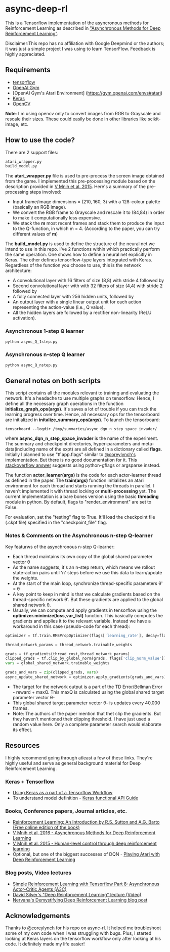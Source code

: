 # async-deep-rl
This is a Tensorflow implementation of the asyncronous methods for Reinforcement Learning as described in ["Asynchronous Methods for Deep Reinforcement Learning"](https://arxiv.org/pdf/1602.01783.pdf). 

Disclaimer:This repo has no affiliation with Google Deepmind or the authors; it was just a simple project I was using to learn TensorFlow. Feedback is highly appreciated.

## Requirements
* [tensorflow](https://www.tensorflow.org/versions/r0.9/get_started/os_setup.html)
* [OpenAI Gym](https://github.com/openai/gym#installation)
* [OpenAI Gym's Atari Environment] (https://gym.openai.com/envs#atari)
* [Keras](https://keras.io/)
* [OpenCV](http://opencv.org/)

**Note**: I'm using opencv only to convert images from RGB to Grayscale and rescale their sizes. These could easily be done in other libraries like scikit-image, etc.  

## How to use the code?

There are 2 support files:
```python
atari_wrapper.py
build_model.py
```

The **atari_wrapper.py** file is used to pre-process the screen image obtained from the game. I implemented this pre-processing module based on the description provided in [V Mnih et al. 2015](https://www.nature.com/nature/journal/v518/n7540/pdf/nature14236.pdf). Here's a summary of the pre-processing steps involved:

* Input frame/image dimensions = (210, 160, 3) with a 128-colour palette (basically an RGB image). 
* We convert the RGB frame to Grayscale and rescale it to (84,84) in order to make it computationally less expensive. 
* We stack the **m** most recent frames and stack them to produce the input to the Q-function, in which m = 4. (According to the paper, you can try different values of **m**)

The **build_model.py** is used to define the structure of the neural net we intend to use in this repo. I've 2 functions within which practically perform the same operation. One shows how to define a neural net explicitly in Keras. The other defines tensorflow-type layers integrated with Keras. Regardless of the function you choose to use, this is the network architecture:

* A convolutional layer with 16 filters of size (8,8) with stride 4 followed by 
* Second convolutional layer with with 32 filters of size (4,4) with stride 2 followed by 
* A fully connected layer with 256 hidden units, followed by 
* An output layer with a single linear output unit for each action representing the action-value (i.e., Q value). 
* All the hidden layers are followed by a rectifier non-linearity (ReLU activation). 

### Asynchronous 1-step Q learner

```python
python async_Q_1step.py
```

### Asynchronous n-step Q learner

```python
python async_Q_nstep.py
```

## General notes on both scripts 
This script contains all the modules relevant to training and evaluating the network. It's a headache to use multiple graphs on tensorflow. Hence, I define all the necessary graph operations in the function **initialize_graph_ops(args)**. It's saves a lot of trouble if you can track the learning progress over time. Hence, all necessary ops for the tensorboard are initialized in **initalize_summary_ops(args)**. To launch the tensorboard:

```
tensorboard --logdir /tmp/summaries/async_dqn_n_step_space_invader/
``` 
where  __async_dqn_n_step_space_invader__ is the name of the experiment. The summary and checkpoint directories, hyper-parameters and meta-data(including name of the expt) are all defined in a dictionary called **flags**. Initially I planned to use "tf.app.flags" similar to [@coreylynch's](https://github.com/coreylynch/async-rl) implementation. But there is no good documentation for it. This [stackoverflow answer](http://stackoverflow.com/questions/33932901/whats-the-purpose-of-tf-app-flags-in-tensorflow) suggests using python-gflags or argsparse instead.

The function **actor_learner(args)** is the code for each actor-learner thread as defined in the paper. The **train(args)** function initializes an atari environment for each thread and starts running the threads in parallel. I haven't implemented it with thread locking or __multi-processing__ yet. The current implementation is a bare bones version using the basic **threading** module in python. By default, flags to "render_environment" are set to False. 

For evaluation, set the "testing" flag to True. It'll load the checkpoint file (.ckpt file) specified in the "checkpoint_file" flag. 
  
### Notes & Comments on the Asynchronous n-step Q-learner 
Key featurws of the asynchronous n-step Q-learner:
* Each thread maintains its own copy of the global shared parameter vector &theta; 
* As the name suggests, it's an n-step return, which means we rollout state-action pairs until 'n' steps before we use this data to learn/update the weights. 
* At the start of the main loop, synchronize thread-specific parameters &theta;' = &theta;
* A key point to keep in mind is that we calculate gradients based on the thread-specific network &theta;'. But these gradients are applied to the global shared network &theta;.
* Usually, we can compute and apply gradients in tensorflow using the **optimizer.minimize(loss,var_list)** function. This basically computes the gradients and applies it to the relevant variable. Instead we have a workaround in this case (pseudo-code for each thread):

```python
optimizer = tf.train.RMSPropOptimizer(flags['learning_rate'], decay=flags['decay_rate_RMSProp'])

thread_network_params = thread_network.trainable_weights

grads = tf.gradients(thread_cost,thread_network_params)
clipped_grads = tf.clip_by_global_norm(grads, flags['clip_norm_value'])
vars = global_shared_network.trainable_weights

grads_and_vars = zip(clipped_grads, vars)
async_update_shared_network = optimizer.apply_gradients(grads_and_vars)
``` 

* The target for the network output is a part of the TD Error/Bellman Error - reward + maxQ. This maxQ is calculated using the global shared target parameter vector &theta;-
* This global shared target parameter vector &theta;- is updates every 40,000 frames. 
* Note: The authors of the paper mention that thet clip the gradients. But they haven't mentioned their clipping threshold. I have just used a random value here. Only a complete parameter search would elaborate its effect. 


## Resources
I highly recommend going through atleast a few of these links. They're highly useful and serve as general background material for Deep Reinforcement Learning.

### Keras + Tensorflow 
* [Using Keras as a part of a Tensorflow Workflow](https://blog.keras.io/keras-as-a-simplified-interface-to-tensorflow-tutorial.html)
* To understand model definition - [Keras functional API Guide](https://keras.io/getting-started/functional-api-guide/)

### Books, Conference papers, Journal articles, etc.
* [Reinforcement Learning: An Introduction by R.S. Sutton and A.G. Barto (Free online edition of the book)](http://incompleteideas.net/sutton/book/the-book.html)
* [V Mnih et al. 2016 - Asynchronous Methods for Deep Reinforcement Learning](https://arxiv.org/pdf/1602.01783.pdf)
* [V Mnih et al. 2015 - Human-level control through deep reinforcement learning](https://www.nature.com/nature/journal/v518/n7540/pdf/nature14236.pdf)
* Optional, but one of the biggest successes of DQN -  [Playing Atari with Deep Reinforcement Learning](https://www.cs.toronto.edu/~vmnih/docs/dqn.pdf)

### Blog posts, Video lectures
* [Simple Reinforcement Learning with Tensorflow Part 8: Asynchronous Actor-Critic Agents (A3C)](https://medium.com/emergent-future/simple-reinforcement-learning-with-tensorflow-part-8-asynchronous-actor-critic-agents-a3c-c88f72a5e9f2)
* [David Silver's "Deep Reinforcement Learning" lecture (Video)](http://videolectures.net/rldm2015_silver_reinforcement_learning/)
* [Nervana's Demystifying Deep Reinforcement Learning blog post](http://www.nervanasys.com/demystifying-deep-reinforcement-learning/)

## Acknowledgements
Thanks to [@coreylynch](https://github.com/coreylynch/async-rl) for his repo on async-rl. It helped me troubleshoot some of my own code when I was struggling with bugs. Plus, I started looking at Keras layers on the tensorflow workflow only after looking at his code. It definitely made my life easier!
